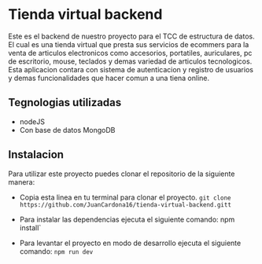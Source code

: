 # Tienda virtual backend

Este es el backend de nuestro proyecto para el TCC de estructura de datos. El cual es una tienda virtual que presta sus servicios de ecommers para la venta de articulos electronicos como accesorios, portatiles, auriculares, pc de escritorio, mouse, teclados y demas variedad de articulos tecnologicos. Esta aplicacion contara con sistema de autenticacion y registro de usuarios y demas funcionalidades que hacer comun a una tiena online.

## Tegnologias utilizadas

- nodeJS
- Con base de datos MongoDB

## Instalacion

Para utilizar este proyecto puedes clonar el repositorio de la siguiente manera:

- Copia esta linea en tu terminal para clonar el proyecto.
  `git clone https://github.com/JuanCardona16/tienda-virtual-backend.gitt`

- Para instalar las dependencias ejecuta el siguiente comando:
  npm install`

- Para levantar el proyecto en modo de desarrollo ejecuta el siguiente comando:
  `npm run dev`
